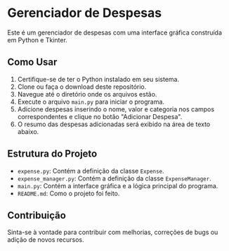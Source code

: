 # Gerenciador de Despesas

Este é um gerenciador de despesas com uma interface gráfica construída em Python e Tkinter.

## Como Usar

1. Certifique-se de ter o Python instalado em seu sistema.
2. Clone ou faça o download deste repositório.
3. Navegue até o diretório onde os arquivos estão.
4. Execute o arquivo `main.py` para iniciar o programa.
5. Adicione despesas inserindo o nome, valor e categoria nos campos correspondentes e clique no botão "Adicionar Despesa".
6. O resumo das despesas adicionadas será exibido na área de texto abaixo.

## Estrutura do Projeto

- `expense.py`: Contém a definição da classe `Expense`.
- `expense_manager.py`: Contém a definição da classe `ExpenseManager`.
- `main.py`: Contém a interface gráfica e a lógica principal do programa.
- `README.md`: Como o projeto foi feito.

## Contribuição

Sinta-se à vontade para contribuir com melhorias, correções de bugs ou adição de novos recursos. 

